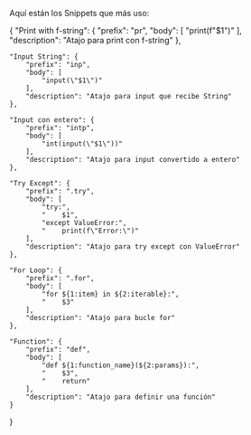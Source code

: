 Aquí están los Snippets que más uso:

{
    "Print with f-string": {
        "prefix": "pr",
        "body": [
            "print(f\"$1\")"
        ],
        "description": "Atajo para print con f-string"
    },

	"Input String": {
        "prefix": "inp",
        "body": [
            "input(\"$1\")"
        ],
        "description": "Atajo para input que recibe String"
    },

    "Input con entero": {
        "prefix": "intp",
        "body": [
            "int(input(\"$1\"))"
        ],
        "description": "Atajo para input convertido a entero"
    },

	"Try Except": {
        "prefix": ".try",
        "body": [
            "try:",
            "    $1",
            "except ValueError:",
            "    print(f\"Error:\")"
        ],
        "description": "Atajo para try except con ValueError"
    },

	"For Loop": {
        "prefix": ".for",
        "body": [
            "for ${1:item} in ${2:iterable}:",
            "    $3"
        ],
        "description": "Atajo para bucle for"
    },

	"Function": {
        "prefix": "def",
        "body": [
            "def ${1:function_name}(${2:params}):",
            "    $3",
            "    return"
        ],
        "description": "Atajo para definir una función"
    }

}